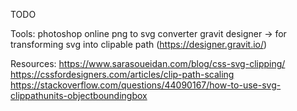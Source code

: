 TODO

Tools:
photoshop online
png to svg converter
gravit designer -> for transforming svg into clipable path (https://designer.gravit.io/)

Resources:
https://www.sarasoueidan.com/blog/css-svg-clipping/
https://cssfordesigners.com/articles/clip-path-scaling
https://stackoverflow.com/questions/44090167/how-to-use-svg-clippathunits-objectboundingbox